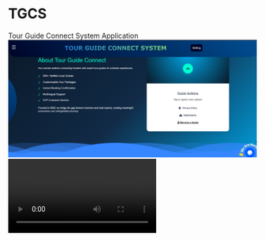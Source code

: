 # TGCS
Tour Guide Connect System Application
![mainpage](https://github.com/Madhavi175/TGCS/blob/main/Tourguidesystem.png)
![mapage](https://github.com/Madhavi175/TGCS/blob/main/Screen%20Recording%202025-06-22%20155111.mp4)
